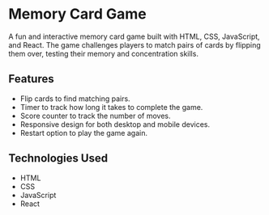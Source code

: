 # Memory Card Game

A fun and interactive memory card game built with HTML, CSS, JavaScript, and React. The game challenges players to match pairs of cards by flipping them over, testing their memory and concentration skills.

## Features
- Flip cards to find matching pairs.
- Timer to track how long it takes to complete the game.
- Score counter to track the number of moves.
- Responsive design for both desktop and mobile devices.
- Restart option to play the game again.

## Technologies Used
- HTML
- CSS
- JavaScript
- React
